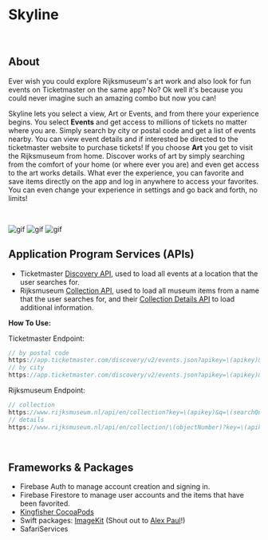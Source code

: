 
# Skyline
​
## About
Ever wish you could explore Rijksmuseum's art work and also look for fun events on Ticketmaster on the same app? No? Ok well it's because you could never imagine such an amazing combo but now you can!

Skyline lets you select a view, Art or Events, and from there your experience begins. You select **Events** and get access to millions of tickets no matter where you are. Simply search by city or postal code and get a list of events nearby. You can view event details and if interested be directed to the ticketmaster website to purchase tickets! If you choose **Art** you get to visit the Rijksmuseum from home. Discover works of art by simply searching from the comfort of your home (or where ever you are) and even get access to the art works details. 
What ever the experience, you can favorite and save items directly on the app and log in anywhere to access your favorites. You can even change your experience in settings and go back and forth, no limits!

 <br />
 
![gif](Gifs/part1.gif)     ![gif](Gifs/part2.gif)   ![gif](Gifs/part3.gif)

 
## Application Program Services (APIs)

- Ticketmaster [Discovery API](https://developer.ticketmaster.com/products-and-docs/apis/discovery-api/v2/), used to load all events at a location that the user searches for. 
- Rijksmuseum [Collection API](https://data.rijksmuseum.nl/object-metadata/api/), used to load all museum items from a name that the user searches for, and their [Collection Details API](https://data.rijksmuseum.nl/object-metadata/api/) to load additional information.

**How To Use:** <br />

Ticketmaster Endpoint:
```swift
// by postal code
https://app.ticketmaster.com/discovery/v2/events.json?apikey=\(apikey)&postalCode=\(searchQuery))
// by city
https://app.ticketmaster.com/discovery/v2/events.json?apikey=\(apikey)&city=\(searchQuery))
```
Rijksmuseum Endpoint: 
```swift
// collection
https://www.rijksmuseum.nl/api/en/collection?key=\(apikey)&q=\(searchQuery)
// details
https://www.rijksmuseum.nl/api/en/collection/\(objectNumber)?key=\(apikey)
```

​
## Frameworks & Packages
- Firebase Auth to manage account creation and signing in.
- Firebase Firestore to manage user accounts and the items that have been favorited.
- [Kingfisher CocoaPods](https://cocoapods.org/pods/Kingfisher)
- Swift packages: [ImageKit](https://github.com/alexpaul/ImageKit) (Shout out to [Alex Paul](https://github.com/alexpaul)!)
- SafariServices
